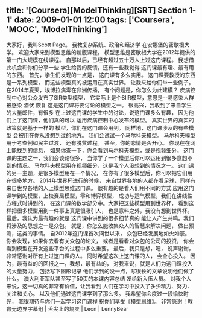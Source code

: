 title: '[Coursera][ModelThinking][SRT] Section 1-1'
date: 2009-01-01 12:00
tags: ['Coursera', 'MOOC', 'ModelThinking']
---

﻿大家好，我叫Scott Page。
我教复杂系统、政治和经济学
在安娜堡的密歇根大学。
欢迎大家来到模型思维的新版课程。
模型思维是密歇根大学在2012年提供的第一门大规模在线课程。
自那以后，已经有超过五十万人上过这门课程。
我想借此机会和你们分享一些
学生给我的反馈，还有一些我觉得
这门课最有趣、最有用的东西。
首先，学生们发现的一点是，
这门课有多么实用。
这门课要教授的东西是一系列模型，
而这些模型真的被运用在真实世界。
让我来给你们举一些例子。
在2014年夏天，埃博拉病毒在非洲传播，
有个问题是，你怎么为此建模？
疾病控制中心对公众发布了SIR类型模型，
它实际上是个SIIR模型，意思是--易感染人群 被感染 潜伏 恢复
这是这门课将要讨论的模型之一。
很高兴，我收到了来自学生的大量邮件，有很多
在上过这门课的学生中的讨论，说这门课多么有趣，
因为他们上了这门课，他们真的可以
运用疾病控制中心发布的模型。
真实世界的真实的政策就是基于一样的
模型，你们在这门课会用到。
同样地，这门课涉及的有些模型
会被用在你从没想到过的地方。
我们会试试一个马尔科夫模型。
马尔科夫模型用于考查例如民主过渡，
还有脱贫过程。
甚至，你的恋情是否开心。
你现在在网上能找到的信息，
如果你查一下，你会看到马尔科夫模型，或是视频细分。
这门课的主题之一，我们会谈论很多，
当你学了一个模型后你可以运用到很多意想不到的情况。
马尔科夫模型用在视频细分，这是我个人没想到的情况之一。
这门课的另一主题，是很多模型用在一个情况，
在你有了很多模型后，你可以把它们用在很多地方。
2014年世界杯进行的时候，
来自世界各地的人都在看足球，同样有
来自世界各地的人上模型思维这门课。
很有趣的是看人们用不同的方式
应用这门课学到的模型，上校赛局模型，零和博弈模型，
成功与运气模型，我们在讲线性方程式时讲到的，
在这门课的数学部分中。大家把这些模型用到世界杯，
看到这样把很多模型用到一件事上真是很吸引人，
也是意料之外，我没有想到世界杯。
最后，我认为最有趣的就是
这门课中讲到的很多细节真的
能让人产生共鸣。我们将涉及的思想之一是众包。
就是，你怎么能收集众人的智慧来解决问题，
做出预测，这类的事情。
自2012年这门课首次问世以来，
众包已经发展地如火如荼。
你会发现，如果你去看有关众包的论文，
或者是看看对众包的公司的投资，
你会看到模型在开发这些平台的过程中多么重要。
最后，我只是想，嗯，
说声谢谢，非常感谢对所有上过这门课的人。
同时希望这次上这门课的人，
会全心投入。
因为，最有益的的回报之一，我想，最有益的，
对我来说，就是人们为这门课投入的大量努力，
包括写下图形记录
他们学到的没一点，写很长的文章说明他们做了什么。
澳大利亚军队甚至写了50页的本课内容总结
发给新入伍人员。
对我个人来说，这一切真的非常有价值，让我看到
人们在学习中投入了多少精力、努力、关注和关心。
以及他们通过这门课学到了那么多。
我希望你会度过一段愉快时光，
我很期待与你们一起学习这门课程
祝你们享受《模型思维》。
非常感谢！教育无边界字幕组 | 舌尖上的烧卖 | Leon | LennyBear
